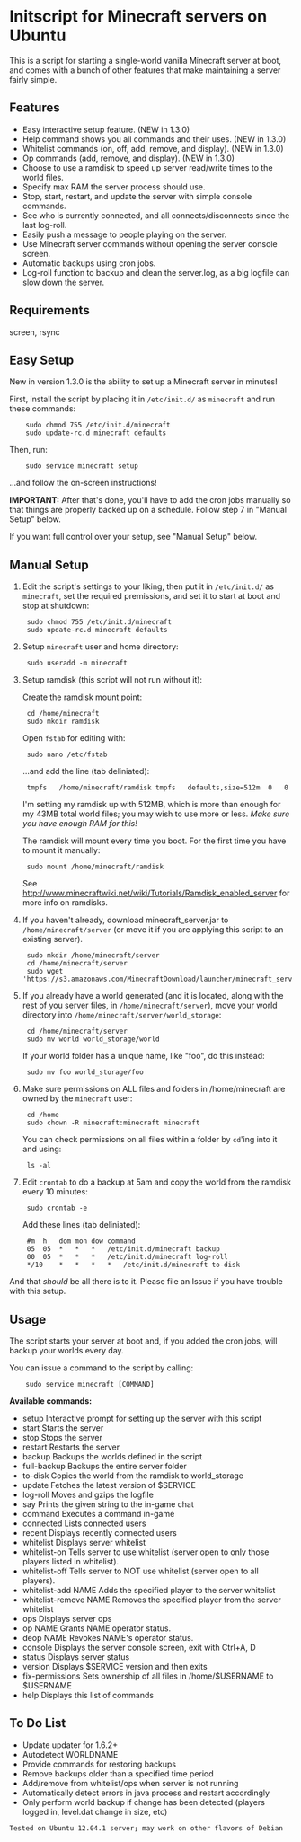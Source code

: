 Initscript for Minecraft servers on Ubuntu
==========================================
This is a script for starting a single-world vanilla Minecraft server at boot, and comes with a bunch of other features that make maintaining a server fairly simple.

Features
--------
+ Easy interactive setup feature. (NEW in 1.3.0)
+ Help command shows you all commands and their uses. (NEW in 1.3.0)
+ Whitelist commands (on, off, add, remove, and display). (NEW in 1.3.0)
+ Op commands (add, remove, and display). (NEW in 1.3.0)
+ Choose to use a ramdisk to speed up server read/write times to the world files. 
+ Specify max RAM the server process should use.
+ Stop, start, restart, and update the server with simple console commands.
+ See who is currently connected, and all connects/disconnects since the last log-roll.
+ Easily push a message to people playing on the server.
+ Use Minecraft server commands without opening the server console screen.
+ Automatic backups using cron jobs.
+ Log-roll function to backup and clean the server.log, as a big logfile can slow down the server.

Requirements
------------
screen, rsync

Easy Setup
----------
New in version 1.3.0 is the ability to set up a Minecraft server in minutes!

First, install the script by placing it in `/etc/init.d/` as `minecraft` and run these commands:

		sudo chmod 755 /etc/init.d/minecraft
		sudo update-rc.d minecraft defaults

Then, run:

		sudo service minecraft setup

...and follow the on-screen instructions!

__IMPORTANT:__ After that's done, you'll have to add the cron jobs manually so that things are properly backed up on a schedule. Follow step 7 in "Manual Setup" below.

If you want full control over your setup, see "Manual Setup" below.

Manual Setup
------------
1. Edit the script's settings to your liking, then put it in `/etc/init.d/` as `minecraft`, set the required premissions, and set it to start at boot and stop at shutdown:

		sudo chmod 755 /etc/init.d/minecraft
		sudo update-rc.d minecraft defaults

2. Setup `minecraft` user and home directory:

		sudo useradd -m minecraft

3. Setup ramdisk (this script will not run without it):
	
	Create the ramdisk mount point:
	
		cd /home/minecraft
		sudo mkdir ramdisk
	
	Open `fstab` for editing with:

		sudo nano /etc/fstab

	...and add the line (tab deliniated):

		tmpfs	/home/minecraft/ramdisk	tmpfs	defaults,size=512m	0	0

	I'm setting my ramdisk up with 512MB, which is more than enough for my 43MB total world files; you may wish to use more or less. _Make sure you have enough RAM for this!_

	The ramdisk will mount every time you boot. For the first time you have to mount it manually:

		sudo mount /home/minecraft/ramdisk

	See http://www.minecraftwiki.net/wiki/Tutorials/Ramdisk_enabled_server for more info on ramdisks.

4. If you haven't already, download minecraft_server.jar to `/home/minecraft/server` (or move it if you are applying this script to an existing server).

		sudo mkdir /home/minecraft/server
		cd /home/minecraft/server
		sudo wget 'https://s3.amazonaws.com/MinecraftDownload/launcher/minecraft_server.jar'
	
5. If you already have a world generated (and it is located, along with the rest of you server files, in `/home/minecraft/server`), move your world directory into `/home/minecraft/server/world_storage`:

		cd /home/minecraft/server
		sudo mv world world_storage/world
		
	If your world folder has a unique name, like "foo", do this instead:
	
		sudo mv foo world_storage/foo

6. Make sure permissions on ALL files and folders in /home/minecraft are owned by the `minecraft` user:

		cd /home
		sudo chown -R minecraft:minecraft minecraft

	You can check permissions on all files within a folder by `cd`'ing into it and using:

		ls -al

7. Edit `crontab` to do a backup at 5am and copy the world from the ramdisk every 10 minutes:

		sudo crontab -e

	Add these lines (tab deliniated):

		#m 	h 	dom	mon	dow	command
		05 	05 	*	*	*	/etc/init.d/minecraft backup
		00 	05 	*	*	*	/etc/init.d/minecraft log-roll
		*/10 	* 	*	*	*	/etc/init.d/minecraft to-disk

And that _should_ be all there is to it. Please file an Issue if you have trouble with this setup.

Usage
-----
The script starts your server at boot and, if you added the cron jobs, will backup your worlds every day.

You can issue a command to the script by calling:

		sudo service minecraft [COMMAND]

__Available commands:__
+ setup					Interactive prompt for setting up the server with this script
+ start					Starts the server
+ stop					Stops the server
+ restart				Restarts the server
+ backup				Backups the worlds defined in the script
+ full-backup			Backups the entire server folder
+ to-disk				Copies the world from the ramdisk to world_storage
+ update				Fetches the latest version of $SERVICE
+ log-roll				Moves and gzips the logfile
+ say					Prints the given string to the in-game chat
+ command				Executes a command in-game
+ connected				Lists connected users
+ recent				Displays recently connected users
+ whitelist				Displays server whitelist
+ whitelist-on			Tells server to use whitelist (server open to only those players listed in whitelist).
+ whitelist-off			Tells server to NOT use whitelist (server open to all players).
+ whitelist-add NAME	Adds the specified player to the server whitelist
+ whitelist-remove NAME	Removes the specified player from the server whitelist
+ ops					Displays server ops
+ op NAME				Grants NAME operator status.
+ deop NAME				Revokes NAME's operator status.
+ console				Displays the server console screen, exit with Ctrl+A, D
+ status				Displays server status
+ version				Displays $SERVICE version and then exits
+ fix-permissions		Sets ownership of all files in /home/$USERNAME to $USERNAME
+ help					Displays this list of commands

To Do List
----------
+ Update updater for 1.6.2+
+ Autodetect WORLDNAME
+ Provide commands for restoring backups
+ Remove backups older than a specified time period
+ Add/remove from whitelist/ops when server is not running
+ Automatically detect errors in java process and restart accordingly
+ Only perform world backup if change has been detected (players logged in, level.dat change in size, etc)


`Tested on Ubuntu 12.04.1 server; may work on other flavors of Debian`
